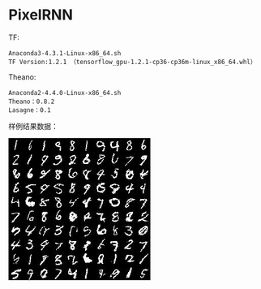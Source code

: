 # PixelRNN

TF:

    Anaconda3-4.3.1-Linux-x86_64.sh
    TF Version:1.2.1 （tensorflow_gpu-1.2.1-cp36-cp36m-linux_x86_64.whl）

Theano:

    Anaconda2-4.4.0-Linux-x86_64.sh
    Theano：0.8.2
    Lasagne：0.1
    
样例结果数据：

![](https://github.com/Joluo/PixelRNN/blob/master/samples.jpg)
